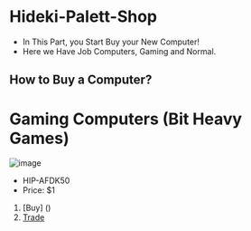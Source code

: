 # Hideki-Palett-Shop
- In This Part, you Start Buy your New Computer!
- Here we Have Job Computers, Gaming and Normal.

## How to Buy a Computer?



# Gaming Computers (Bit Heavy Games)
![image](https://user-images.githubusercontent.com/87248365/155422527-ef16fa02-7bb7-498a-88ee-9fba56379d35.png)
- HIP-AFDK50
- Price: $1
1. [Buy] ()
2. [Trade](https://steamcommunity.com/tradeoffer/new/?partner=276743026&token=_AyQ_m2N)
